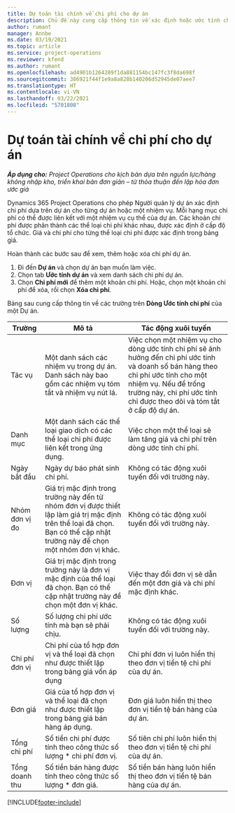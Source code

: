 ```yaml
---
title: Dự toán tài chính về chi phí cho dự án
description: Chủ đề này cung cấp thông tin về xác định hoặc ước tính chi phí dựa trên dự án.
author: rumant
manager: Annbe
ms.date: 03/19/2021
ms.topic: article
ms.service: project-operations
ms.reviewer: kfend
ms.author: rumant
ms.openlocfilehash: ad4901b1264289f1da881154bc147fc3f8da698f
ms.sourcegitcommit: 386921f44f1e9a8a828b140206d52945de07aee7
ms.translationtype: HT
ms.contentlocale: vi-VN
ms.lasthandoff: 03/22/2021
ms.locfileid: "5701808"
---
```

# <a name="financial-estimates-for-expenses-on-projects"></a>Dự toán tài chính về chi phí cho dự án
_**Áp dụng cho:** Project Operations cho kịch bản dựa trên nguồn lực/hàng không nhập kho, triển khai bản đơn giản – từ thỏa thuận đến lập hóa đơn ước giá_

Dynamics 365 Project Operations cho phép Người quản lý dự án xác định chi phí dựa trên dự án cho từng dự án hoặc một nhiệm vụ. Mỗi hạng mục chi phí có thể được liên kết với một nhiệm vụ cụ thể của dự án. Các khoản chi phí được phân thành các thể loại chi phí khác nhau, được xác định ở cấp độ tổ chức. Giá và chi phí cho từng thể loại chi phí được xác định trong bảng giá. 

Hoàn thành các bước sau để xem, thêm hoặc xóa chi phí dự án.

1. Đi đến **Dự án** và chọn dự án bạn muốn làm việc.
2. Chọn tab **Ước tính dự án** và xem danh sách chi phí dự án.
3. Chọn **Chi phí mới** để thêm một khoản chi phí. Hoặc, chọn một khoản chi phí để xóa, rồi chọn **Xóa chi phí**.

Bảng sau cung cấp thông tin về các trường trên **Dòng Ước tính chi phí** của một Dự án. 

| **Trường** | **Mô tả** | **Tác động xuôi tuyến** |
| --- | --- | --- |
| Tác vụ | Một danh sách các nhiệm vụ trong dự án. Danh sách này bao gồm các nhiệm vụ tóm tắt và nhiệm vụ nút lá. | Việc chọn một nhiệm vụ cho dòng ước tính chi phí sẽ ảnh hưởng đến chi phí ước tính và doanh số bán hàng theo chi phí ước tính cho một nhiệm vụ. Nếu để trống trường này, chi phí ước tính chỉ được theo dõi và tóm tắt ở cấp độ dự án. |
| Danh mục | Một danh sách các thể loại giao dịch có các thể loại chi phí được liên kết trong ứng dụng. | Việc chọn một thể loại sẽ làm tăng giá và chi phí trên dòng ước tính chi phí. |
| Ngày bắt đầu | Ngày dự báo phát sinh chi phí. | Không có tác động xuôi tuyến đối với trường này. |
| Nhóm đơn vị đo | Giá trị mặc định trong trường này đến từ nhóm đơn vị được thiết lập làm giá trị mặc định trên thể loại đã chọn. Bạn có thể cập nhật trường này để chọn một nhóm đơn vị khác. | Không có tác động xuôi tuyến đối với trường này. |
| Đơn vị | Giá trị mặc định trong trường này là đơn vị mặc định của thể loại đã chọn. Bạn có thể cập nhật trường này để chọn một đơn vị khác. | Việc thay đổi đơn vị sẽ dẫn đến một đơn giá và chi phí mặc định khác. |
| Số lượng | Số lượng chi phí ước tính mà bạn sẽ phải chịu. | Không có tác động xuôi tuyến đối với trường này. |
| Chi phí đơn vị | Chi phí của tổ hợp đơn vị và thể loại đã chọn như được thiết lập trong bảng giá vốn áp dụng | Chi phí đơn vị luôn hiển thị theo đơn vị tiền tệ chi phí của dự án. |
| Đơn giá | Giá của tổ hợp đơn vị và thể loại đã chọn như được thiết lập trong bảng giá bán hàng áp dụng. | Đơn giá luôn hiển thị theo đơn vị tiền tệ bán hàng của dự án. |
| Tổng chi phí | Số tiền chi phí được tính theo công thức số lượng \* chi phí đơn vị.| Số tiên chi phí luôn hiển thị theo đơn vị tiền tệ chi phí của dự án. |
| Tổng doanh thu | Số tiền bán hàng được tính theo công thức số lượng \* đơn giá. | Số tiền bán hàng luôn hiển thị theo đơn vị tiền tệ bán hàng của dự án. |


[!INCLUDE[footer-include](../includes/footer-banner.md)]
